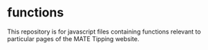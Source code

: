 # functions

This repository is for javascript files containing functions relevant to particular pages of the MATE Tipping website.
